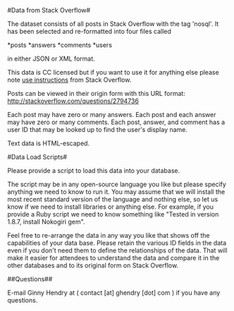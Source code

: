 #Data from Stack Overflow#

The dataset consists of all posts in Stack Overflow with the tag 'nosql'.  It has been selected and re-formatted into four files called

*posts
*answers
*comments
*users

in either JSON or XML format.

This data is CC licensed but if you want to use it for anything else please note [use instructions](http://blog.stackoverflow.com/2009/06/stack-overflow-creative-commons-data-dump/) from Stack Overflow.

Posts can be viewed in their origin form with this URL format:   http://stackoverflow.com/questions/2794736   

Each post may have zero or many answers.
Each post and each answer may have zero or many comments.
Each post, answer, and comment has a user ID that may be looked up to find the user's display name.

Text data is HTML-escaped.

#Data Load Scripts#

Please provide a script to load this data into your database.

The script may be in any open-source language you like but please specify anything we need to know to run it.  You may assume that we will install the most recent standard version of the language and nothing else, so let us know if we need to install libraries or anything else.  For example, if you provide a Ruby script we need to know something like "Tested in version 1.8.7, install Nokogiri gem".

Feel free to re-arrange the data in any way you like that shows off the capabilities of your data base.  Please retain the various ID fields in the data even if you don't need them to define the relationships of the data.  That will make it easier for attendees to understand the data and compare it in the other databases and to its original form on Stack Overflow.

##Questions##

E-mail Ginny Hendry at ( contact [at] ghendry [dot] com ) if you have any questions.
